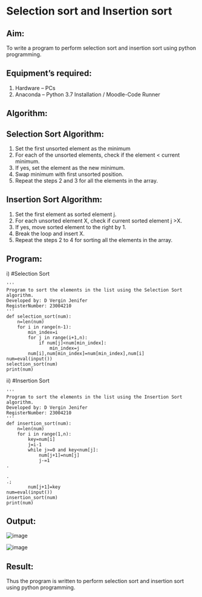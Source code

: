 # Selection sort and Insertion sort
## Aim:
To write a program to perform selection sort and insertion sort using python programming.
## Equipment’s required:
1.	Hardware – PCs
2.	Anaconda – Python 3.7 Installation / Moodle-Code Runner
## Algorithm:
## Selection Sort Algorithm:
1.	Set the first unsorted element as the minimum
2.	For each of the unsorted elements, check if the element < current minimum.
3.	If yes, set the element as the new minimum.
4.	Swap minimum with first unsorted position.
5.	Repeat the steps 2 and 3 for all the elements in the array.
## Insertion Sort Algorithm:
1.	Set the first element as sorted element j.
2.	For each unsorted element X, check if current sorted element j >X.
3.	If yes, move sorted element to the right by 1.
4.	Break the loop and insert X.
5.	Repeat the steps 2 to 4 for sorting all the elements in the array.
## Program:
i)	#Selection Sort
```
''' 
Program to sort the elements in the list using the Selection Sort algorithm.
Developed by: D Vergin Jenifer
RegisterNumber: 23004210
'''
def selection_sort(num):
    n=len(num)
    for i in range(n-1):
        min_index=i
        for j in range(i+1,n):
            if num[j]<num[min_index]:
                min_index=j
        num[i],num[min_index]=num[min_index],num[i]
num=eval(input())
selection_sort(num)
print(num)
```
ii)	#Insertion Sort
```
''' 
Program to sort the elements in the list using the Insertion Sort algorithm.
Developed by: D Vergin Jenifer
RegisterNumber: 23004210
'''
def insertion_sort(num):
    n=len(num)
    for i in range(1,n):
        key=num[i]
        j=i-1
        while j>=0 and key<num[j]:
            num[j+1]=num[j]
            j-=1
.

.
.;
        num[j+1]=key
num=eval(input())
insertion_sort(num)
print(num)
```

## Output:
![image](https://github.com/VerginJenifer/Sorting-Algorithm/assets/136251012/8c669b9e-e56b-407a-8fef-ceb89754b14c)

![image](https://github.com/VerginJenifer/Sorting-Algorithm/assets/136251012/8aebcca2-0818-4139-801f-0f6d9feb264f)

## Result:
Thus the program is written to perform selection sort and insertion sort using python programming.
